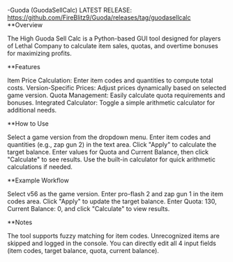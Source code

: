 -Guoda (GuodaSellCalc)
LATEST RELEASE: https://github.com/FireBlitz9/Guoda/releases/tag/guodasellcalc
**Overview

The High Guoda Sell Calc is a Python-based GUI tool designed for players of Lethal Company to calculate item sales, quotas, and overtime bonuses for maximizing profits.

**Features

Item Price Calculation: Enter item codes and quantities to compute total costs.
Version-Specific Prices: Adjust prices dynamically based on selected game version.
Quota Management: Easily calculate quota requirements and bonuses.
Integrated Calculator: Toggle a simple arithmetic calculator for additional needs.

**How to Use

Select a game version from the dropdown menu.
Enter item codes and quantities (e.g., zap gun 2) in the text area.
Click "Apply" to calculate the target balance.
Enter values for Quota and Current Balance, then click "Calculate" to see results.
Use the built-in calculator for quick arithmetic calculations if needed.

**Example Workflow

Select v56 as the game version.
Enter pro-flash 2 and zap gun 1 in the item codes area.
Click "Apply" to update the target balance.
Enter Quota: 130, Current Balance: 0, and click "Calculate" to view results.

**Notes

The tool supports fuzzy matching for item codes.
Unrecognized items are skipped and logged in the console.
You can directly edit all 4 input fields (item codes, target balance, quota, current balance).
